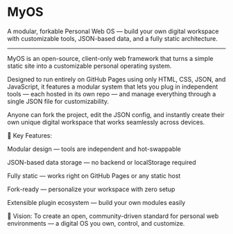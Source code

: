 # MyOS
A modular, forkable Personal Web OS — build your own digital workspace with customizable tools, JSON-based data, and a fully static architecture.

--- 

MyOS is an open-source, client-only web framework that turns a simple static site into a customizable personal operating system.

Designed to run entirely on GitHub Pages using only HTML, CSS, JSON, and JavaScript, it features a modular system that lets you plug in independent tools — each hosted in its own repo — and manage everything through a single JSON file for customizability.

Anyone can fork the project, edit the JSON config, and instantly create their own unique digital workspace that works seamlessly across devices.

🧩 Key Features:

Modular design — tools are independent and hot-swappable

JSON-based data storage — no backend or localStorage required

Fully static — works right on GitHub Pages or any static host

Fork-ready — personalize your workspace with zero setup

Extensible plugin ecosystem — build your own modules easily

🚀 Vision:
To create an open, community-driven standard for personal web environments — a digital OS you own, control, and customize.